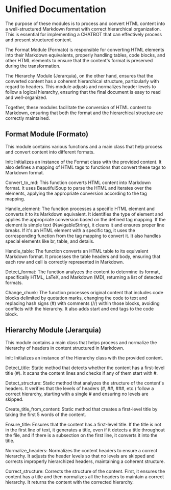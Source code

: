 # Unified Documentation

The purpose of these modules is to process and convert HTML content into a well-structured Markdown format with correct hierarchical organization. This is essential for implementing a CHATBOT that can effectively process and present structured content.

The Format Module (Formato) is responsible for converting HTML elements into their Markdown equivalents, properly handling tables, code blocks, and other HTML elements to ensure that the content's format is preserved during the transformation.

The Hierarchy Module (Jerarquia), on the other hand, ensures that the converted content has a coherent hierarchical structure, particularly with regard to headers. This module adjusts and normalizes header levels to follow a logical hierarchy, ensuring that the final document is easy to read and well-organized.

Together, these modules facilitate the conversion of HTML content to Markdown, ensuring that both the format and the hierarchical structure are correctly maintained.

## Format Module (Formato)

This module contains various functions and a main class that help process and convert content into different formats.

Init: Initializes an instance of the Format class with the provided content. It also defines a mapping of HTML tags to functions that convert these tags to Markdown format.

Convert_to_md: This function converts HTML content into Markdown format. It uses BeautifulSoup to parse the HTML and iterates over the elements, applying the appropriate conversion according to the tag mapping.

Handle_element: The function processes a specific HTML element and converts it to its Markdown equivalent. It identifies the type of element and applies the appropriate conversion based on the defined tag mapping. If the element is simple text (NavigableString), it cleans it and ensures proper line breaks. If it's an HTML element with a specific tag, it uses the corresponding function from the tag mapping to convert it. It also handles special elements like br, table, and details.

Handle_table: The function converts an HTML table to its equivalent Markdown format. It processes the table headers and body, ensuring that each row and cell is correctly represented in Markdown.

Detect_format: The function analyzes the content to determine its format, specifically HTML, LaTeX, and Markdown (MD), returning a list of detected formats.

Change_chunk: The function processes original content that includes code blocks delimited by quotation marks, changing the code to text and replacing hash signs (#) with comments (//) within those blocks, avoiding conflicts with the hierarchy. It also adds start and end tags to the code block.

## Hierarchy Module (Jerarquia)

This module contains a main class that helps process and normalize the hierarchy of headers in content structured in Markdown.

Init: Initializes an instance of the Hierarchy class with the provided content.

Detect_title: Static method that detects whether the content has a first-level title (#). It scans the content lines and checks if any of them start with #.

Detect_structure: Static method that analyzes the structure of the content's headers. It verifies that the levels of headers (#, ##, ###, etc.) follow a correct hierarchy, starting with a single # and ensuring no levels are skipped.

Create_title_from_content: Static method that creates a first-level title by taking the first 5 words of the content.

Ensure_title: Ensures that the content has a first-level title. If the title is not in the first line of text, it generates a title, even if it detects a title throughout the file, and if there is a subsection on the first line, it converts it into the title.

Normalize_headers: Normalizes the content headers to ensure a correct hierarchy. It adjusts the header levels so that no levels are skipped and corrects improperly hierarchized headers, maintaining a coherent structure.

Correct_structure: Corrects the structure of the content. First, it ensures the content has a title and then normalizes all the headers to maintain a correct hierarchy. It returns the content with the corrected hierarchy.
